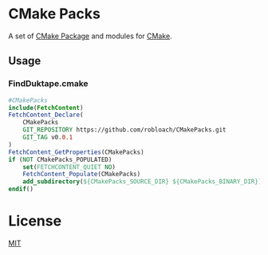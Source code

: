 # CMake Packs

A set of [CMake Package](https://cmake.org/cmake/help/latest/manual/cmake-packages.7.html) and modules for [CMake](https://cmake.org/).

## Usage

### FindDuktape.cmake
``` cmake
#CMakePacks
include(FetchContent)
FetchContent_Declare(
    CMakePacks
    GIT_REPOSITORY https://github.com/robloach/CMakePacks.git
    GIT_TAG v0.0.1
)
FetchContent_GetProperties(CMakePacks)
if (NOT CMakePacks_POPULATED)
    set(FETCHCONTENT_QUIET NO)
    FetchContent_Populate(CMakePacks)
    add_subdirectory(${CMakePacks_SOURCE_DIR} ${CMakePacks_BINARY_DIR})
endif()
```

# License

[MIT](LICENSE)
